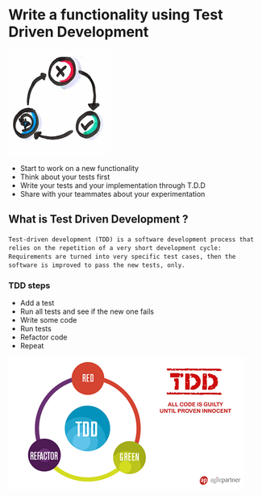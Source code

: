# Write a functionality using Test Driven Development
![TDD](images/tdd.png)  

* Start to work on a new functionality
* Think about your tests first
* Write your tests and your implementation through T.D.D
* Share with your teammates about your experimentation

## What is Test Driven Development ?
`Test-driven development (TDD) is a software development process that relies on the repetition of a very short development cycle: Requirements are turned into very specific test cases, then the software is improved to pass the new tests, only.`

### TDD steps  
* Add a test  
* Run all tests and see if the new one fails  
* Write some code  
* Run tests  
* Refactor code  
* Repeat

![TDD](images/tdd1.png)  
